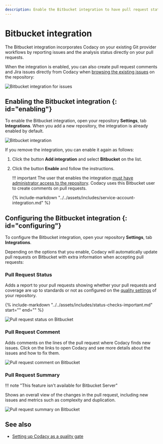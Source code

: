 ```yaml
---
description: Enable the Bitbucket integration to have pull request status, comments, and analysis summaries from Codacy directly on pull requests.
---
```


# Bitbucket integration

The Bitbucket integration incorporates Codacy on your existing Git provider workflows by reporting issues and the analysis status directly on your pull requests.

When the integration is enabled, you can also create pull request comments and Jira issues directly from Codacy when [browsing the existing issues](../../repositories/issues.md) on the repository:

![Bitbucket integration for issues](images/bitbucket-integration-issues.png)

## Enabling the Bitbucket integration {: id="enabling"}

To enable the Bitbucket integration, open your repository **Settings**, tab **Integrations**. When you add a new repository, the integration is already enabled by default.

![Bitbucket integration](images/bitbucket-integration.png)

If you remove the integration, you can enable it again as follows:

1.  Click the button **Add integration** and select **Bitbucket** on the list.
1.  Click the button **Enable** and follow the instructions.

    !!! important
        The user that enables the integration [must have administrator access to the repository](../../organizations/roles-and-permissions-for-organizations.md#permissions-for-bitbucket). Codacy uses this Bitbucket user to create comments on pull requests.

    {% include-markdown "../../assets/includes/service-account-integration.md" %}

## Configuring the Bitbucket integration {: id="configuring"}

To configure the Bitbucket integration, open your repository **Settings**, tab **Integrations**.

Depending on the options that you enable, Codacy will automatically update pull requests on Bitbucket with extra information when accepting pull requests:

### Pull Request Status

Adds a report to your pull requests showing whether your pull requests and coverage are up to standards or not as configured on the [quality settings](../../repositories-configure/adjusting-quality-settings.md) of your repository.

{%
    include-markdown "../../assets/includes/status-checks-important.md"
    start="<!--coverage-status-start-->"
    end="<!--coverage-status-end-->"
%}

![Pull request status on Bitbucket](images/bitbucket-integration-pr-status.png)

### Pull Request Comment

Adds comments on the lines of the pull request where Codacy finds new issues. Click on the links to open Codacy and see more details about the issues and how to fix them.

![Pull request comment on Bitbucket](images/bitbucket-integration-pr-comment.png)

### Pull Request Summary

!!! note "This feature isn't available for Bitbucket Server"

Shows an overall view of the changes in the pull request, including new issues and metrics such as complexity and duplication.

![Pull request summary on Bitbucket](images/bitbucket-integration-pr-summary.png)

## See also

-   [Setting up Codacy as a quality gate](../../getting-started/setting-up-codacy-as-a-quality-gate.md)
